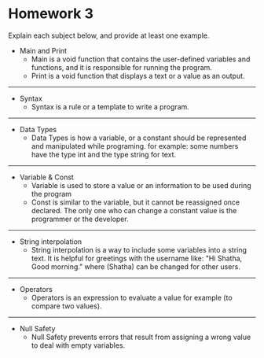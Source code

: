 # Homework 3

Explain each subject below, and provide at least one example.

* Main and Print  
    - Main is a void function that contains the user-defined variables and functions, and it is responsible for running the program. 
    - Print is a void function that displays a text or a value as an output.
---
* Syntax
    - Syntax is a rule or a template to write a program.
---
* Data Types 
    - Data Types is how a variable, or a constant should be represented and manipulated while programing. 
    for example: some numbers have the type int and the type string for text.
---
* Variable  & Const 
    - Variable is used to store a value or an information to be used during the program  
    - Const is similar to the variable, but it cannot be reassigned once declared. The only one who can change a constant value is the programmer or the developer. 
---
* String interpolation 
    - String interpolation is a way to include some variables into a string text. It is helpful for greetings with the username like: "Hi Shatha, Good morning." where (Shatha) can be changed for other users. 
---
* Operators 
    - Operators is an expression to evaluate a value for example (to compare two values).
---
* Null Safety
    - Null Safety prevents errors that result from assigning a wrong value to deal with empty variables. 

